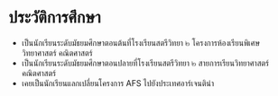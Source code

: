 # ประวัติการศึกษา 

- เป็นนักเรียนระดับมัธยมศึกษาตอนต้นที่โรงเรียนสตรีวิทยา ๒ โครงการห้องเรียนพิเศษวิทยาศาสตร์ คณิตศาสตร์
- เป็นนักเรียนระดับมัธยมศึกษาตอนปลายที่โรงเรียนสตรีวิทยา ๒ สายการเรียนวิทยาศาสตร์ คณิตศาสตร์
- เคยเป็นนักเรียนแลกเปลี่ยนโครงการ AFS ไปยังประเทศอาร์เจนติน่า